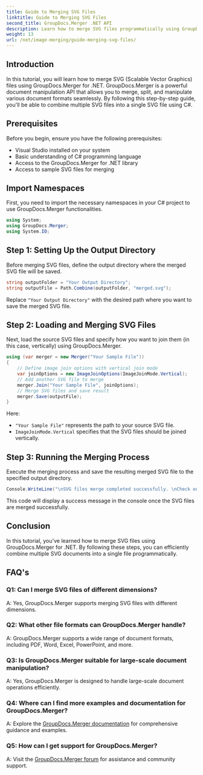 ```yaml
---
title: Guide to Merging SVG Files
linktitle: Guide to Merging SVG Files
second_title: GroupDocs.Merger .NET API
description: Learn how to merge SVG files programmatically using GroupDocs.Merger for .NET. Combine multiple SVG documents effortlessly.
weight: 13
url: /net/image-merging/guide-merging-svg-files/
---
```

## Introduction
In this tutorial, you will learn how to merge SVG (Scalable Vector Graphics) files using GroupDocs.Merger for .NET. GroupDocs.Merger is a powerful document manipulation API that allows you to merge, split, and manipulate various document formats seamlessly. By following this step-by-step guide, you'll be able to combine multiple SVG files into a single SVG file using C#.

## Prerequisites

Before you begin, ensure you have the following prerequisites:

- Visual Studio installed on your system
- Basic understanding of C# programming language
- Access to the GroupDocs.Merger for .NET library
- Access to sample SVG files for merging

## Import Namespaces

First, you need to import the necessary namespaces in your C# project to use GroupDocs.Merger functionalities.

```csharp
using System; 
using GroupDocs.Merger;
using System.IO;
```

## Step 1: Setting Up the Output Directory

Before merging SVG files, define the output directory where the merged SVG file will be saved.

```csharp
string outputFolder = "Your Output Directory";
string outputFile = Path.Combine(outputFolder, "merged.svg");
```

Replace `"Your Output Directory"` with the desired path where you want to save the merged SVG file.

## Step 2: Loading and Merging SVG Files

Next, load the source SVG files and specify how you want to join them (in this case, vertically) using GroupDocs.Merger.

```csharp
using (var merger = new Merger("Your Sample File"))
{
    // Define image join options with vertical join mode
    var joinOptions = new ImageJoinOptions(ImageJoinMode.Vertical);
    // Add another SVG file to merge
    merger.Join("Your Sample File", joinOptions);
    // Merge SVG files and save result
    merger.Save(outputFile);
}
```

Here:
- `"Your Sample File"` represents the path to your source SVG file.
- `ImageJoinMode.Vertical` specifies that the SVG files should be joined vertically.

## Step 3: Running the Merging Process

Execute the merging process and save the resulting merged SVG file to the specified output directory.

```csharp
Console.WriteLine("\nSVG files merge completed successfully. \nCheck output in {0}", outputFolder);
```

This code will display a success message in the console once the SVG files are merged successfully.

## Conclusion

In this tutorial, you've learned how to merge SVG files using GroupDocs.Merger for .NET. By following these steps, you can efficiently combine multiple SVG documents into a single file programmatically.

## FAQ's

### Q1: Can I merge SVG files of different dimensions?

A: Yes, GroupDocs.Merger supports merging SVG files with different dimensions.

### Q2: What other file formats can GroupDocs.Merger handle?

A: GroupDocs.Merger supports a wide range of document formats, including PDF, Word, Excel, PowerPoint, and more.

### Q3: Is GroupDocs.Merger suitable for large-scale document manipulation?

A: Yes, GroupDocs.Merger is designed to handle large-scale document operations efficiently.

### Q4: Where can I find more examples and documentation for GroupDocs.Merger?

A: Explore the [GroupDocs.Merger documentation](https://tutorials.groupdocs.com/merger/net/) for comprehensive guidance and examples.

### Q5: How can I get support for GroupDocs.Merger?

A: Visit the [GroupDocs.Merger forum](https://forum.groupdocs.com/c/merger/32) for assistance and community support.
